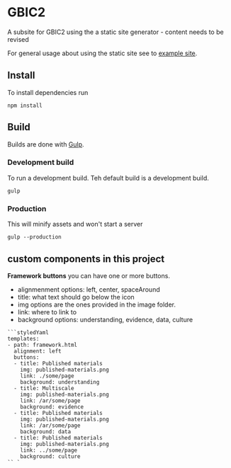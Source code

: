 # GBIC2
A subsite for GBIC2 using the a static site generator - content needs to be revised

For general usage about using the static site see to [example site](ssg.gbif-uat.org).

## Install
To install dependencies run
```
npm install
```

## Build
Builds are done with [Gulp](http://gulpjs.com/).

### Development build
To run a development build. Teh default build is a development build.

```
gulp
```

### Production
This will minify assets and won't start a server
```
gulp --production
```

## custom components in this project

**Framework buttons**
you can have one or more buttons.

* alignmenment options: left, center, spaceAround
* title: what text should go below the icon
* img options are the ones provided in the image folder. 
* link: where to link to
* background options: understanding, evidence, data, culture

```
```styledYaml
templates:
- path: framework.html
  alignment: left
  buttons:
  - title: Published materials
    img: published-materials.png
    link: ./some/page
    background: understanding
  - title: Multiscale
    img: published-materials.png
    link: /ar/some/page
    background: evidence
  - title: Published materials
    img: published-materials.png
    link: /ar/some/page
    background: data
  - title: Published materials
    img: published-materials.png
    link: ../some/page
    background: culture
`` `
```
